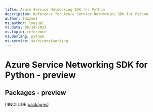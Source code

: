 ```yaml
---
title: Azure Service Networking SDK for Python
description: Reference for Azure Service Networking SDK for Python
author: lmazuel
ms.author: lmazuel
ms.data: 06/14/2023
ms.topic: reference
ms.devlang: python
ms.service: servicenetworking
---
```

# Azure Service Networking SDK for Python - preview
## Packages - preview
[!INCLUDE [packages](service-networking-index.md)]